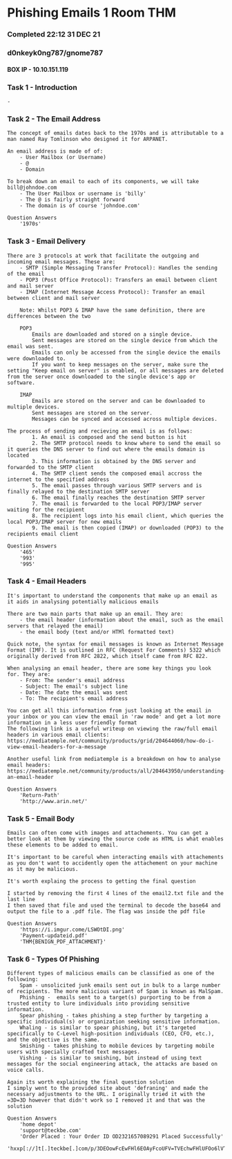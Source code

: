 # Phishing Emails 1 Room THM
### Completed 22:12 31 DEC 21
### d0nkeyk0ng787/gnome787

#### BOX IP - 10.10.151.119

### Task 1 - Introduction

	-
	
### Task 2 - The Email Address

	The concept of emails dates back to the 1970s and is attributable to a man named Ray Tomlinson who designed it for ARPANET.
	
	An email address is made of of:
		- User Mailbox (or Username)
		- @
		- Domain
		
	To break down an email to each of its components, we will take bill@johndoe.com
		- The User Mailbox or username is 'billy'
		- The @ is fairly straight forward
		- The domain is of course 'johndoe.com'
		
	Question Answers
		'1970s'
		
### Task 3 - Email Delivery

	There are 3 protocols at work that facilitate the outgoing and incoming email messages. These are:
		- SMTP (Simple Messaging Transfer Protocol): Handles the sending of the email
		- POP3 (Post Office Protocol): Transfers an email between client and mail server
		- IMAP (Internet Message Access Protocol): Transfer an email between client and mail server
		
		Note: Whilst POP3 & IMAP have the same definition, there are differences between the two
		
		POP3
		    Emails are downloaded and stored on a single device.
		    Sent messages are stored on the single device from which the email was sent.
		    Emails can only be accessed from the single device the emails were downloaded to.
		    If you want to keep messages on the server, make sure the setting "Keep email on server" is enabled, or all messages are deleted from the server once downloaded to the single device's app or software.

		IMAP
		    Emails are stored on the server and can be downloaded to multiple devices.
		    Sent messages are stored on the server.
		    Messages can be synced and accessed across multiple devices.
		    
	The process of sending and recieving an email is as follows:
			1. An email is composed and the send button is hit
			2. The SMTP protocol needs to know where to send the email so it queries the DNS server to find out where the emails domain is located
			3. This information is obtained by the DNS server and forwarded to the SMTP client
			4. The SMTP client sends the composed email accross the internet to the specified address
			5. The email passes through various SMTP servers and is finally relayed to the destination SMTP server
			6. The email finally reaches the destination SMTP server
			7. The email is forwarded to the local POP3/IMAP server waiting for the recipient
			8. The recipient logs into his email client, which queries the local POP3/IMAP server for new emails
			9. The email is then copied (IMAP) or downloaded (POP3) to the recipients email client
			
	Question Answers
		'465'
		'993'
		'995'
		
### Task 4 - Email Headers

	It's important to understand the components that make up an email as it aids in analysing potentially malicious emails
	
	There are two main parts that make up an email. They are:
		- the email header (information about the email, such as the email servers that relayed the email)
		- the email body (text and/or HTMl formatted text)
		
	Quick note, the syntax for email messages is known as Internet Message Format (IMF). It is outlined in RFC (Request For Comments) 5322 which originally derived from RFC 2822, which itself came from RFC 822.
	
	When analysing an email header, there are some key things you look for. They are:
		- From: The sender's email address
		- Subject: The email's subject line
		- Date: The date the email was sent
		- To: The recipient's email address
		
	You can get all this information from just looking at the email in your inbox or you can view the email in 'raw mode' and get a lot more information in a less user friendly format
	The following link is a useful writeup on viewing the raw/full email headers in various email clients:
	https://mediatemple.net/community/products/grid/204644060/how-do-i-view-email-headers-for-a-message
	
	Another useful link from mediatemple is a breakdown on how to analyse email headers:
	https://mediatemple.net/community/products/all/204643950/understanding-an-email-header
	
	Question Answers
		'Return-Path'
		'http://www.arin.net/'
		
### Task 5 - Email Body

	Emails can often come with images and attachements. You can get a better look at them by viewing the source code as HTML is what enables these elements to be added to email.
	
	It's important to be careful when interacting emails with attachements as you don't want to accidently open the attachement on your machine as it may be malicious.
	
	It's worth explaing the process to getting the final question
	
	I started by removing the first 4 lines of the email2.txt file and the last line
	I then saved that file and used the terminal to decode the base64 and output the file to a .pdf file. The flag was inside the pdf file
	
	Question Answers
		'https://i.imgur.come/LSWOtDI.png'
		'Payment-updateid.pdf'
		'THM{BENIGN_PDF_ATTACHMENT}'
		
### Task 6 - Types Of Phishing

	Different types of malicious emails can be classified as one of the following:
		Spam - unsolicited junk emails sent out in bulk to a large number of recipients. The more malicious variant of Spam is known as MalSpam.
		Phishing -  emails sent to a target(s) purporting to be from a trusted entity to lure individuals into providing sensitive information. 
		Spear phishing - takes phishing a step further by targeting a specific individual(s) or organization seeking sensitive information.  
		Whaling - is similar to spear phishing, but it's targeted specifically to C-Level high-position individuals (CEO, CFO, etc.), and the objective is the same. 
		Smishing - takes phishing to mobile devices by targeting mobile users with specially crafted text messages. 
		Vishing - is similar to smishing, but instead of using text messages for the social engineering attack, the attacks are based on voice calls. 
		
	Again its worth explaining the final question solution
	I simply went to the provided site about 'defraning' and made the necessary adjustments to the URL. I originally tried it with the =3D=3D however that didn't work so I removed it and that was the solution
		
	Question Answers
		'home depot'
		'support@teckbe.com'
		'Order Placed : Your Order ID OD2321657089291 Placed Successfully'
		'hxxp[://]t[.]teckbe[.]com/p/3DEOowFcEwFHl6EOAyFcoUFV=TVEchwFHlUFOo6lVTTDcATE7oUE7AUET='
		
	